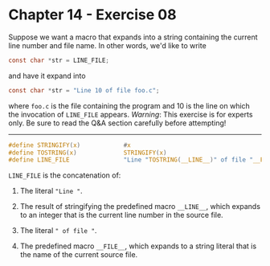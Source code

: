 # Chapter 14 - Exercise 08

Suppose we want a macro that expands into a string containing the current line
number and file name. In other words, we'd like to write 

```C
const char *str = LINE_FILE;
```

and have it expand into 

```C
const char *str = "Line 10 of file foo.c";
```

where `foo.c` is the file containing the program and 10 is the line on which the
invocation of `LINE_FILE` appears.  _Warning_: This exercise is for experts
only.  Be sure to read the Q&A section carefully before attempting!

---

```C
#define STRINGIFY(x)            #x                                              
#define TOSTRING(x)             STRINGIFY(x)                                    
#define LINE_FILE               "Line "TOSTRING(__LINE__)" of file "__FILE__
```

`LINE_FILE` is the concatenation of: 

1. The literal `"Line "`.

2. The result of stringifying the predefined macro `__LINE__`, which expands to
an integer that is the current line number in the source file.

3. The literal `" of file "`.

4. The predefined macro `__FILE__`, which expands to a string literal that
is the name of the current source file.
